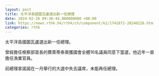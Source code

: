 ```yaml
---
layout: post
title: 太平洋島國圖瓦盧選出新一任總理
date: 2024-02-26 09:30:44.000000000 +08:00
link: https://news.rthk.hk/rthk/ch/component/k2/1741872-20240226.htm
categories: rthk
---
```


太平洋島國圖瓦盧選出新一任總理。

曾經擔任檢察部首長的費萊蒂泰奧獲國會全體16名議員同意下當選，他近年一直擔任漁業官員。

前總理拿諾諾在一月舉行的大選中失去議席，未能再任總理。
